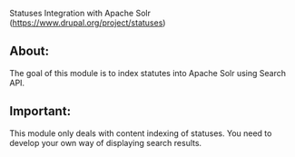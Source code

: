 Statuses Integration with Apache Solr (https://www.drupal.org/project/statuses)

About:
------
The goal of this module is to index statutes into Apache Solr using Search API.

Important:
----------
This module only deals with content indexing of statuses.
You need to develop your own way of displaying search results.
